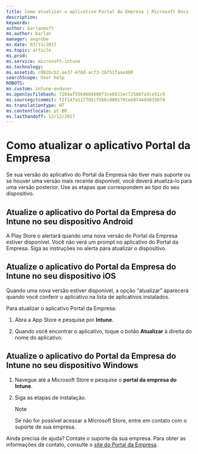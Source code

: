 ```yaml
---
title: Como atualizar o aplicativo Portal da Empresa | Microsoft Docs
description: 
keywords: 
author: barlanmsft
ms.author: barlan
manager: angrobe
ms.date: 03/13/2017
ms.topic: article
ms.prod: 
ms.service: microsoft-intune
ms.technology: 
ms.assetid: c002bcb2-ae37-478d-acf3-2bf51faae490
searchScope: User help
ROBOTS: 
ms.custom: intune-enduser
ms.openlocfilehash: 7264af5564604608f3ce6811ec72586fa3ce51c9
ms.sourcegitcommit: f2f147a1177d1cf5bbc8001701eb8f44dd833b7d
ms.translationtype: HT
ms.contentlocale: pt-BR
ms.lasthandoff: 12/12/2017
---
```

# <a name="how-to-update-the-company-portal-app"></a>Como atualizar o aplicativo Portal da Empresa

Se sua versão do aplicativo do Portal da Empresa não tiver mais suporte ou se houver uma versão mais recente disponível, você deverá atualizá-lo para uma versão posterior. Use as etapas que correspondem ao tipo do seu dispositivo.

## <a name="update-the-intune-company-portal-app-on-your-android-device"></a>Atualize o aplicativo do Portal da Empresa do Intune no seu dispositivo Android

A Play Store o alertará quando uma nova versão do Portal da Empresa estiver disponível. Você não verá um prompt no aplicativo do Portal da Empresa. Siga as instruções no alerta para atualizar o dispositivo.

## <a name="update-the-intune-company-portal-app-on-your-ios-device"></a>Atualize o aplicativo do Portal da Empresa do Intune no seu dispositivo iOS

Quando uma nova versão estiver disponível, a opção “atualizar” aparecerá quando você conferir o aplicativo na lista de aplicativos instalados.  

Para atualizar o aplicativo Portal da Empresa:

1. Abra a App Store e pesquise por **Intune**.

2. Quando você encontrar o aplicativo, toque o botão **Atualizar** à direita do nome do aplicativo.

## <a name="update-the-intune-company-portal-app-on-your-windows-device"></a>Atualize o aplicativo do Portal da Empresa do Intune no seu dispositivo Windows

1.  Navegue até a Microsoft Store e pesquise o **portal da empresa do Intune**.

2.  Siga as etapas de instalação.

    > [!NOTE]
    > Se não for possível acessar a Microsoft Store, entre em contato com o suporte de sua empresa.


Ainda precisa de ajuda? Contate o suporte da sua empresa. Para obter as informações de contato, consulte o [site do Portal da Empresa](https://portal.manage.microsoft.com#HelpDeskDialog).
